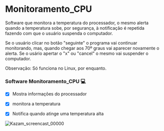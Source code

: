 # Monitoramento_CPU
Software que monitora a temperatura do processador, o mesmo alerta quando a temperatura sobe, por segurança, à notificação é repetida fazendo com que o usuário suspenda o computador.


Se o usuário clicar no botão "seguinte" o programa vai continuar monitorando, mas, quando chegar aos 70º graus vai aparecer novamente o alerta.
Se o usário apertar o "x" ou "cancel" o mesmo vai suspender o computador.

Observação: Só funciona no Linux, por enquanto.


### Software Monitoramento_CPU :computer:

- [x] Mostra informações do processador
- [x] monitora a temperatura
- [x] Notifica quando atinge uma temperatura alta


![Kazam_screencast_00000](https://user-images.githubusercontent.com/34611785/103446602-7e4c7780-4c4f-11eb-958a-bcb981d8cb83.gif)

